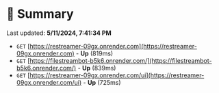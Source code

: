 # 📖 Summary
Last updated: **5/11/2024, 7:41:34 PM**

- `GET` [https://restreamer-09gx.onrender.com](https://restreamer-09gx.onrender.com) - **Up** (819ms)
- `GET` [https://filestreambot-b5k6.onrender.com/](https://filestreambot-b5k6.onrender.com/) - **Up** (839ms)
- `GET` [https://restreamer-09gx.onrender.com/ui](https://restreamer-09gx.onrender.com/ui) - **Up** (725ms)
